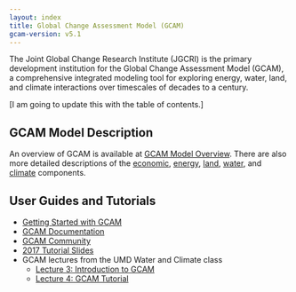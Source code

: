 ```yaml
---
layout: index
title: Global Change Assessment Model (GCAM)
gcam-version: v5.1
---
```


The Joint Global Change Research Institute (JGCRI) is the primary development institution for the Global Change Assessment Model (GCAM), a comprehensive integrated modeling tool for exploring energy, water, land, and climate interactions over timescales of decades to a century.

[I am going to update this with the table of contents.]

## GCAM Model Description
An overview of GCAM is available at [GCAM Model Overview](overview.html). There are also more detailed descriptions of the [economic](macro-econ.html), [energy](energy.html), [land](land.html), [water](water.html), and [climate](hector.html) components.

## User Guides and Tutorials

* [Getting Started with GCAM](user-guide.html)
* [GCAM Documentation](toc.html)
* [GCAM Community](http://www.globalchange.umd.edu/models/gcam/gcam-community/)
* [2017 Tutorial Slides](http://www.globalchange.umd.edu/data/annual-meetings/2017/GCAM_Tutorial_2017.pdf)
* GCAM lectures from the UMD Water and Climate class
  * [Lecture 3: Introduction to GCAM](https://www.youtube.com/watch?v=xRF9lFwtMr0)
  * [Lecture 4: GCAM Tutorial](https://www.youtube.com/watch?v=S7vAShH-dbs)
